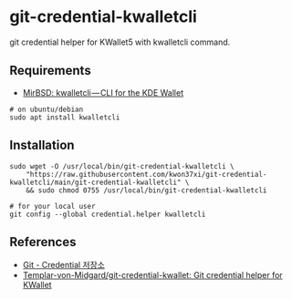 # git-credential-kwalletcli

git credential helper for KWallet5 with kwalletcli command.

## Requirements
* [MirBSD: kwalletcli — CLI for the KDE Wallet](http://www.mirbsd.org/kwalletcli.htm)

```
# on ubuntu/debian
sudo apt install kwalletcli
```

## Installation
```
sudo wget -O /usr/local/bin/git-credential-kwalletcli \
    "https://raw.githubusercontent.com/kwon37xi/git-credential-kwalletcli/main/git-credential-kwalletcli" \
    && sudo chmod 0755 /usr/local/bin/git-credential-kwalletcli

# for your local user
git config --global credential.helper kwalletcli
```

## References
* [Git - Credential 저장소](https://git-scm.com/book/ko/v2/Git-%EB%8F%84%EA%B5%AC-Credential-%EC%A0%80%EC%9E%A5%EC%86%8C)
* [Templar-von-Midgard/git-credential-kwallet: Git credential helper for KWallet](https://github.com/Templar-von-Midgard/git-credential-kwallet)
